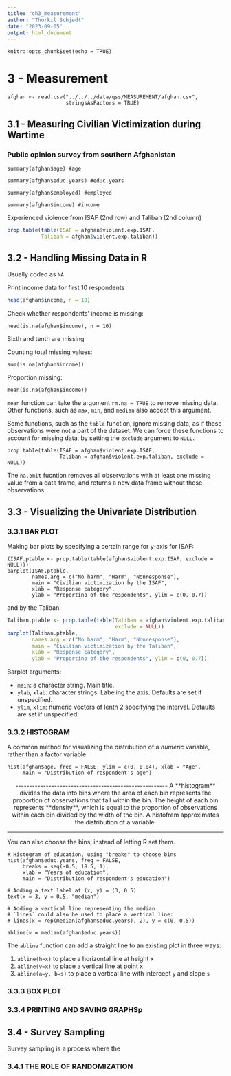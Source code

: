 ```yaml
---
title: "ch3_measurement"
author: "Thorkil Schjødt"
date: "2023-09-05"
output: html_document
---
```


```{r setup, include=FALSE}
knitr::opts_chunk$set(echo = TRUE)
```


# 3 - Measurement

```{r echo=FALSE}
afghan <- read.csv("../../../data/qss/MEASUREMENT/afghan.csv",
                   stringsAsFactors = TRUE)
```

## 3.1 - Measuring Civilian Victimization during Wartime
### Public opinion survey from southern Afghanistan

```{r echo=FALSE}
summary(afghan$age) #age
```

```{r echo=FALSE}
summary(afghan$educ.years) #educ.years
```

```{r echo=FALSE}
summary(afghan$employed) #employed
```

```{r echo=FALSE}
summary(afghan$income) #income
```

Experienced violence from ISAF (2nd row) and Taliban (2nd column)

```R
prop.table(table(ISAF = afghan$violent.exp.ISAF,
           Taliban = afghan$violent.exp.taliban))
```


## 3.2 - Handling Missing Data in R

Usually coded as `NA`

Print income data for first 10 respondents
```R
head(afghan$income, n = 10)
```

Check whether respondents' income is missing:
```{r}
head(is.na(afghan$income), n = 10)
```

Sixth and tenth are missing

Counting total missing values:
```{r}
sum(is.na(afghan$income))
```

Proportion missing:
```{r}
mean(is.na(afghan$income))
```

`mean` function can take the argument `rm.na = TRUE` to remove missing data.
Other functions, such as `max`, `min`, and `median` also accept this argument.

Some functions, such as the `table` function, ignore missing data, as if these
observations were not a part of the dataset. We can force these functions to
account for missing data, by setting the `exclude` argument to `NULL`.

```{r}
prop.table(table(ISAF = afghan$violent.exp.ISAF,
                 Taliban = afghan$violent.exp.taliban, exclude = NULL))
```

The `na.omit` fucntion removes all observations with at least one missing value 
from a data frame, and returns a new data frame without these observations. 

## 3.3 - Visualizing the Univariate Distribution

### 3.3.1 BAR PLOT

Making bar plots by specifying a certain range for y-axis for ISAF:
```{r}
(ISAF.ptable <- prop.table(table(afghan$violent.exp.ISAF, exclude = NULL)))
barplot(ISAF.ptable,
        names.arg = c("No harm", "Harm", "Nonresponse"),
        main = "Civilian victimization by the ISAF",
        xlab = "Response category",
        ylab = "Proportino of the respondents", ylim = c(0, 0.7))

```

and by the Taliban:
```R
Taliban.ptable <- prop.table(table(Taliban = afghan$violent.exp.taliban,
                                   exclude = NULL))
barplot(Taliban.ptable,
        names.arg = c("No harm", "Harm", "Nonresponse"),
        main = "Civilian victimization by the Taliban",
        xlab = "Response category",
        ylab = "Proportino of the respondents", ylim = c(0, 0.7))
```


Barplot arguments:

- `main`: a character string. Main title.
- `ylab`, `xlab`: character strings. Labeling the axis. Defaults are set if 
unspecified.
- `ylim`, `xlim`: numeric vectors of lenth 2 specifying the interval. Defaults
are set if unspecified.

### 3.3.2 HISTOGRAM

A common method for visualizing the distribution of a *numeric* variable, rather
than a factor variable. 

```{r}
hist(afghan$age, freq = FALSE, ylim = c(0, 0.04), xlab = "Age",
     main = "Distribution of respondent's age")
```

<center>
-------------------------------------------------------
A **histogram** divides the data into bins where the area of each bin represents the proportion of observations that fall within the bin. The height of each bin represents **density**, which is equal to the proportion of observations within each bin divided by the width of the bin. A histofram approximates the distribution of a variable.

---
</center>

You can also choose the bins, instead of letting R set them.
```{r}
# Histogram of education, using "breaks" to choose bins
hist(afghan$educ.years, freq = FALSE,
     breaks = seq(-0.5, 18.5, 1),
     xlab = "Years of education",
     main = "Distribution of respondent's education")

# Adding a text label at (x, y) = (3, 0.5)
text(x = 3, y = 0.5, "median")

# Adding a vertical line representing the median
# `lines` could also be used to place a vertical line:
# lines(x = rep(median(afghan$educ.years), 2), y = c(0, 0.5))

abline(v = median(afghan$educ.years))
```

The `abline` function can add a straight line to an existing plot in three ways:

1. `abline(h=x)` to place a horizontal line at height x
2. `abline(v=x)` to place a vertical line at point x
2. `abline(a=y, b=s)` to place a vertical line with intercept `y` and slope `s`

### 3.3.3 BOX PLOT

### 3.3.4 PRINTING AND SAVING GRAPHSp

## 3.4 - Survey Sampling
Survey sampling is a process where the 

### 3.4.1 THE ROLE OF RANDOMIZATION


